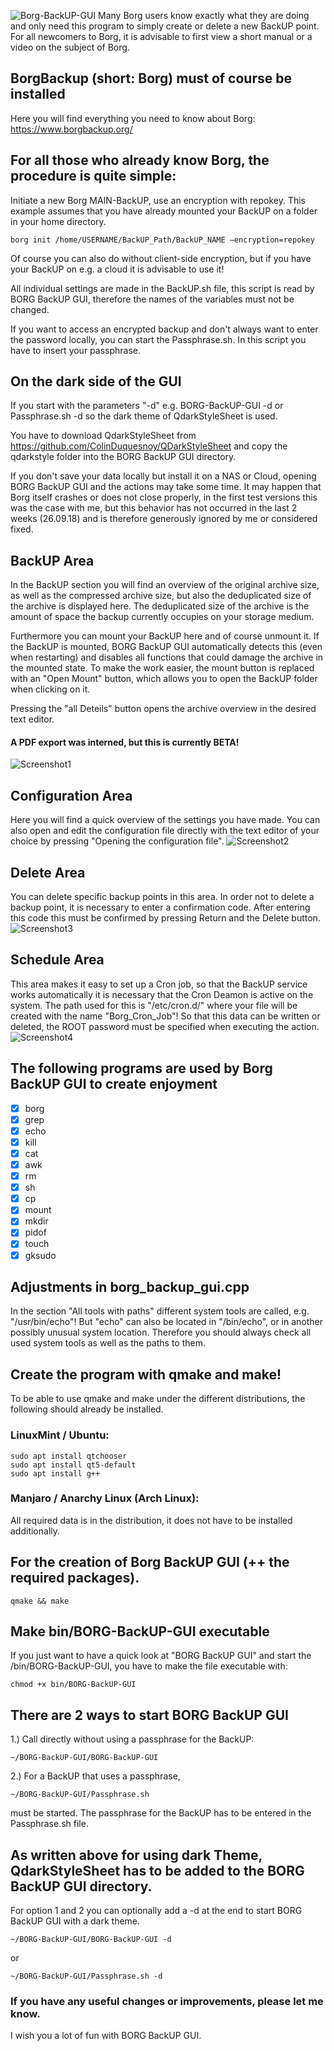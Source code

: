![Borg-BackUP-GUI](https://github.com/MTrage/Borg-BackUP-GUI/blob/master/images/banner.jpg)
Many Borg users know exactly what they are doing and only need this program to simply create or delete a new BackUP point. For all newcomers to Borg, it is advisable to first view a short manual or a video on the subject of Borg.


## BorgBackup (short: Borg) must of course be installed
Here you will find everything you need to know about Borg: 
https://www.borgbackup.org/


## For all those who already know Borg, the procedure is quite simple:
Initiate a new Borg MAIN-BackUP, use an encryption with repokey. 
This example assumes that you have already mounted your BackUP on a folder in your home directory.

    borg init /home/USERNAME/BackUP_Path/BackUP_NAME –encryption=repokey

Of course you can also do without client-side encryption, but if you have your BackUP on e.g. a cloud it is advisable to use it!

All individual settings are made in the BackUP.sh file, this script is read by BORG BackUP GUI, therefore the names of the variables must not be changed.

If you want to access an encrypted backup and don't always want to enter the password locally, you can start the Passphrase.sh. In this script you have to insert your passphrase.


## On the dark side of the GUI
If you start with the parameters "-d" e.g.
BORG-BackUP-GUI -d or Passphrase.sh -d 
so the dark theme of QdarkStyleSheet is used.

You have to download QdarkStyleSheet from https://github.com/ColinDuquesnoy/QDarkStyleSheet and copy the qdarkstyle folder into the BORG BackUP GUI directory.

If you don't save your data locally but install it on a NAS or Cloud, opening BORG BackUP GUI and the actions may take some time. It may happen that Borg itself crashes or does not close properly, in the first test versions this was the case with me, but this behavior has not occurred in the last 2 weeks  (26.09.18) and is therefore generously ignored by me or considered fixed.


## BackUP Area
In the BackUP section you will find an overview of the original archive size, as well as the compressed archive size, but also the deduplicated size of the archive is displayed here. The deduplicated size of the archive is the amount of space the backup currently occupies on your storage medium.

Furthermore you can mount your BackUP here and of course unmount it. If the BackUP is mounted, BORG BackUP GUI automatically detects this (even when restarting) and disables all functions that could damage the archive in the mounted state. To make the work easier, the mount button is replaced with an "Open Mount" button, which allows you to open the BackUP folder when clicking on it.

Pressing the "all Deteils" button opens the archive overview in the desired text editor.
#### A PDF export was interned, but this is currently BETA! 
![Screenshot1](https://github.com/MTrage/Borg-BackUP-GUI/blob/master/images/screenshot1.png)


## Configuration Area
Here you will find a quick overview of the settings you have made. You can also open and edit the configuration file directly with the text editor of your choice by pressing "Opening the configuration file".
![Screenshot2](https://github.com/MTrage/Borg-BackUP-GUI/blob/master/images/screenshot2.png)


## Delete Area
You can delete specific backup points in this area. In order not to delete a backup point, it is necessary to enter a confirmation code. After entering this code this must be confirmed by pressing Return and the Delete button.
![Screenshot3](https://github.com/MTrage/Borg-BackUP-GUI/blob/master/images/screenshot3.png)


## Schedule Area
This area makes it easy to set up a Cron job, so that the BackUP service works automatically it is necessary that the Cron Deamon is active on the system. The path used for this is "/etc/cron.d/" where your file will be created with the name "Borg_Cron_Job"! So that this data can be written or deleted, the ROOT password must be specified when executing the action.
![Screenshot4](https://github.com/MTrage/Borg-BackUP-GUI/blob/master/images/screenshot4.png)


## The following programs are used by Borg BackUP GUI to create enjoyment
- [x] borg
- [x] grep
- [x] echo
- [x] kill
- [x] cat
- [x] awk
- [x] rm
- [x] sh
- [x] cp
- [x] mount
- [x] mkdir
- [x] pidof
- [x] touch
- [x] gksudo

## Adjustments in borg_backup_gui.cpp

In the section "All tools with paths" different system tools are called, e.g. "/usr/bin/echo"! But "echo" can also be located in "/bin/echo", or in another possibly unusual system location. Therefore you should always check all used system tools as well as the paths to them.

## Create the program with qmake and make!
To be able to use qmake and make under the different distributions, the following should already be installed.

### LinuxMint / Ubuntu:
    sudo apt install qtchooser
    sudo apt install qt5-default
    sudo apt install g++

### Manjaro / Anarchy Linux (Arch Linux):
All required data is in the distribution, it does not have to be installed additionally.

## For the creation of Borg BackUP GUI (++ the required packages).

    qmake && make
    
## Make bin/BORG-BackUP-GUI executable
If you just want to have a quick look at "BORG BackUP GUI" and start the /bin/BORG-BackUP-GUI, you have to make the file executable with:

    chmod +x bin/BORG-BackUP-GUI

## There are 2 ways to start BORG BackUP GUI

1.) Call directly without using a passphrase for the BackUP: 

    ~/BORG-BackUP-GUI/BORG-BackUP-GUI

2.) For a BackUP that uses a passphrase,

    ~/BORG-BackUP-GUI/Passphrase.sh

must be started. The passphrase for the BackUP has to be entered in the Passphrase.sh file.

## As written above for using dark Theme, QdarkStyleSheet has to be added to the BORG BackUP GUI directory.
For option 1 and 2 you can optionally add a -d at the end to start BORG BackUP GUI with a dark theme.

    ~/BORG-BackUP-GUI/BORG-BackUP-GUI -d

or

    ~/BORG-BackUP-GUI/Passphrase.sh -d
    
### If you have any useful changes or improvements, please let me know.
I wish you a lot of fun with BORG BackUP GUI.
